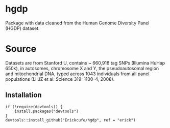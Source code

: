 # hgdp
Package with data cleaned from the Human Genome Diversity Panel (HGDP) dataset. 

# Source
Datasets are from Stanford U, contains ~ 660,918 tag SNPs (Illumina HuHap 650k), in autosomes, chromosome X and Y, the pseudoautosomal region and mitochondrial DNA, typed across 1043 individuals from all panel populations (Li JZ et al. Science 319: 1100-4, 2008). 

## Installation

```
if (!require(devtools)) {
    install.packages("devtools")
}
devtools::install_github("Erickcufe/hgdp", ref = "erick")
```
